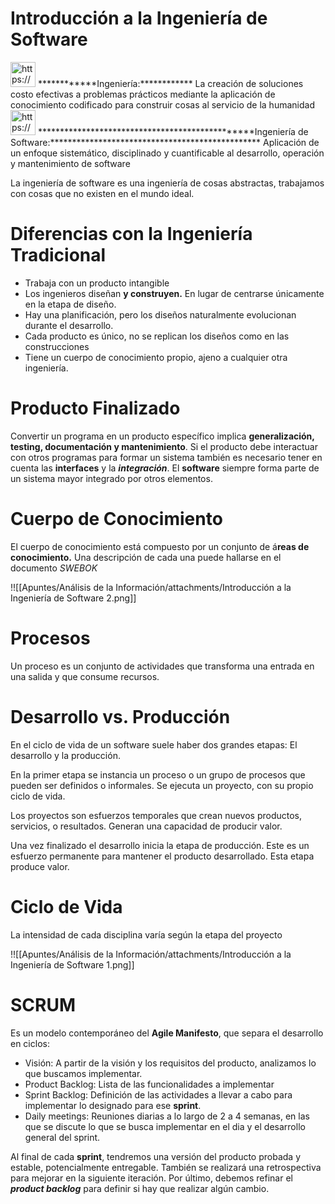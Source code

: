 # Introducción a la Ingeniería de Software

<aside>
<img src="https://www.notion.so/icons/hashtag_gray.svg" alt="https://www.notion.so/icons/hashtag_gray.svg" width="40px" /> ************Ingeniería:************ La creación de soluciones costo efectivas a problemas prácticos mediante la aplicación de conocimiento codificado para construir cosas al servicio de la humanidad

</aside>

<aside>
<img src="https://www.notion.so/icons/hashtag_gray.svg" alt="https://www.notion.so/icons/hashtag_gray.svg" width="40px" /> ************************************************Ingeniería de Software:************************************************ Aplicación de un enfoque sistemático, disciplinado y cuantificable al desarrollo, operación y mantenimiento de software

</aside>

La ingeniería de software es una ingeniería de cosas abstractas, trabajamos con cosas que no existen en el mundo ideal.

# Diferencias con la Ingeniería Tradicional

- Trabaja con un producto intangible
- Los ingenieros diseñan ************************y construyen.************************ En lugar de centrarse únicamente en la etapa de diseño.
- Hay una planificación, pero los diseños naturalmente evolucionan durante el desarrollo.
- Cada producto es único, no se replican los diseños como en las construcciones
- Tiene un cuerpo de conocimiento propio, ajeno a cualquier otra ingeniería.

# Producto Finalizado

Convertir un programa en un producto específico implica ******************************************************generalización, testing, documentación y mantenimiento******************************************************. Si el producto debe interactuar con otros programas para formar un sistema también es necesario tener en cuenta las **********interfaces********** y la ***********integración***********. El ********software******** siempre forma parte de un sistema mayor integrado por otros elementos.

# Cuerpo de Conocimiento

El cuerpo de conocimiento está compuesto por un conjunto de á********************reas de conocimiento.******************** Una descripción de cada una puede hallarse en el documento *SWEBOK*

!![[Apuntes/Análisis de la Información/attachments/Introducción a la Ingeniería de Software 2.png]]

# Procesos

Un proceso es un conjunto de actividades que transforma una entrada en una salida y que consume recursos.

# Desarrollo vs. Producción

En el ciclo de vida de un software suele haber dos grandes etapas: El desarrollo y la producción.

En la primer etapa se instancia un proceso o un grupo de procesos que pueden ser definidos o informales. Se ejecuta un proyecto, con su propio ciclo de vida.

Los proyectos son esfuerzos temporales que crean nuevos productos, servicios, o resultados. Generan una capacidad de producir valor.

Una vez finalizado el desarrollo inicia la etapa de producción. Este es un esfuerzo permanente para mantener el producto desarrollado. Esta etapa produce valor.

# Ciclo de Vida

La intensidad de cada disciplina varía según la etapa del proyecto

!![[Apuntes/Análisis de la Información/attachments/Introducción a la Ingeniería de Software 1.png]]

# SCRUM

Es un modelo contemporáneo del ******************************Agile Manifesto******************************, que separa el desarrollo en ciclos:

- Visión: A partir de la visión y los requisitos del producto, analizamos lo que buscamos implementar.
- Product Backlog: Lista de las funcionalidades a implementar
- Sprint Backlog: Definición de las actividades a llevar a cabo para implementar lo designado para ese ******sprint******.
- Daily meetings: Reuniones diarias a lo largo de 2 a 4 semanas, en las que se discute lo que se busca implementar en el dia y el desarrollo general del sprint.

Al final de cada ******sprint******, tendremos una versión del producto probada y estable, potencialmente entregable. También se realizará una retrospectiva para mejorar en la siguiente iteración. Por último, debemos refinar el ***************product backlog*************** para definir si hay que realizar algún cambio.